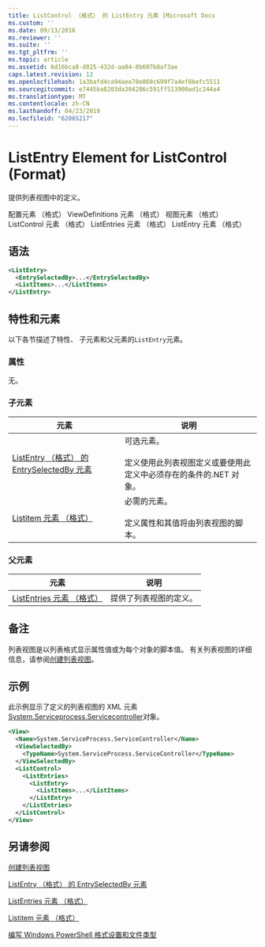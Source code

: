 ```yaml
---
title: ListControl （格式） 的 ListEntry 元素 |Microsoft Docs
ms.custom: ''
ms.date: 09/13/2016
ms.reviewer: ''
ms.suite: ''
ms.tgt_pltfrm: ''
ms.topic: article
ms.assetid: 6d16bca8-d025-432d-aa84-8b607b8af3ae
caps.latest.revision: 12
ms.openlocfilehash: 1a3bafd4ca94aee70e869c699f7a4ef8befc5511
ms.sourcegitcommit: e7445ba8203da304286c591ff513900ad1c244a4
ms.translationtype: MT
ms.contentlocale: zh-CN
ms.lasthandoff: 04/23/2019
ms.locfileid: "62065217"
---
```

# <a name="listentry-element-for-listcontrol-format"></a>ListEntry Element for ListControl (Format)

提供列表视图中的定义。

配置元素 （格式） ViewDefinitions 元素 （格式） 视图元素 （格式） ListControl 元素 （格式） ListEntries 元素 （格式） ListEntry 元素 （格式）

## <a name="syntax"></a>语法

```xml
<ListEntry>
  <EntrySelectedBy>...</EntrySelectedBy>
  <ListItems>...</ListItems>
</ListEntry>
```

## <a name="attributes-and-elements"></a>特性和元素

以下各节描述了特性、 子元素和父元素的`ListEntry`元素。

### <a name="attributes"></a>属性

无。

### <a name="child-elements"></a>子元素

|元素|说明|
|-------------|-----------------|
|[ListEntry （格式） 的 EntrySelectedBy 元素](./entryselectedby-element-for-listentry-for-listcontrol-format.md)|可选元素。<br /><br /> 定义使用此列表视图定义或要使用此定义中必须存在的条件的.NET 对象。|
|[Listitem 元素 （格式）](./listitems-element-for-listentry-for-listcontrol-format.md)|必需的元素。<br /><br /> 定义属性和其值将由列表视图的脚本。|

### <a name="parent-elements"></a>父元素

|元素|说明|
|-------------|-----------------|
|[ListEntries 元素 （格式）](./listentries-element-for-listcontrol-format.md)|提供了列表视图的定义。|

## <a name="remarks"></a>备注

列表视图是以列表格式显示属性值或为每个对象的脚本值。 有关列表视图的详细信息，请参阅[创建列表视图](./creating-a-list-view.md)。

## <a name="example"></a>示例

此示例显示了定义的列表视图的 XML 元素[System.Serviceprocess.Servicecontroller](/dotnet/api/System.ServiceProcess.ServiceController)对象。

```xml
<View>
  <Name>System.ServiceProcess.ServiceController</Name>
  <ViewSelectedBy>
    <TypeName>System.ServiceProcess.ServiceController</TypeName>
  </ViewSelectedBy>
  <ListControl>
    <ListEntries>
      <ListEntry>
        <ListItems>...</ListItems>
      </ListEntry>
    </ListEntries>
  </ListControl>
</View>
```

## <a name="see-also"></a>另请参阅

[创建列表视图](./creating-a-list-view.md)

[ListEntry （格式） 的 EntrySelectedBy 元素](./entryselectedby-element-for-listentry-for-listcontrol-format.md)

[ListEntries 元素 （格式）](./listentries-element-for-listcontrol-format.md)

[Listitem 元素 （格式）](./listitems-element-for-listentry-for-listcontrol-format.md)

[编写 Windows PowerShell 格式设置和文件类型](./writing-a-powershell-formatting-file.md)
